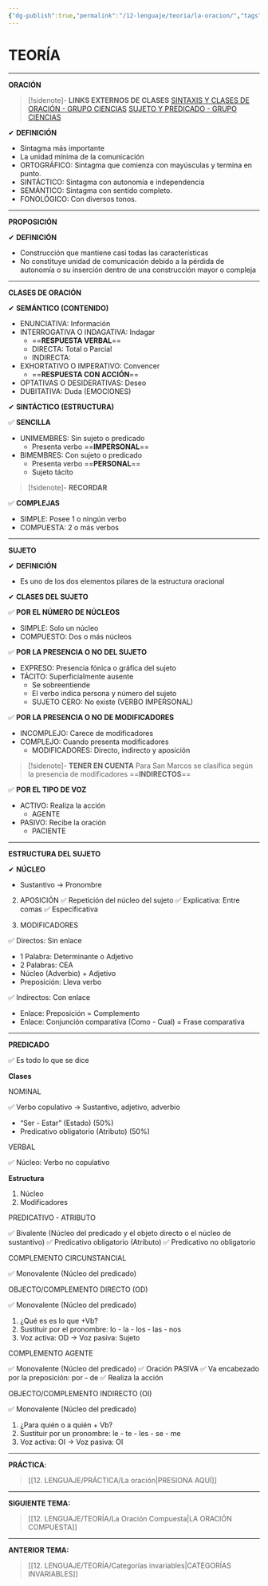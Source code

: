```yaml
---
{"dg-publish":true,"permalink":"/12-lenguaje/teoria/la-oracion/","tags":["Lenguaje","Teoría"]}
---
```


# TEORÍA
---
**ORACIÓN**

>[!sidenote]- **LINKS EXTERNOS DE CLASES** 
>[SINTAXIS Y CLASES DE ORACIÓN - GRUPO CIENCIAS](https://www.youtube.com/watch?v=Dv57mumxGgo) 
>[SUJETO Y PREDICADO - GRUPO CIENCIAS](https://www.youtube.com/watch?v=LdJf4uv9oPE)

✔ **DEFINICIÓN**
- Sintagma más importante
- La unidad mínima de la comunicación
- ORTOGRÁFICO: Sintagma que comienza con mayúsculas y termina en punto.
- SINTÁCTICO: Sintagma con autonomía e independencia 
- SEMÁNTICO: Sintagma con sentido completo.
- FONOLÓGICO: Con diversos tonos. 

---
**PROPOSICIÓN**

✔ **DEFINICIÓN**
- Construcción que mantiene casi todas las características
- No constituye unidad de comunicación debido a la pérdida de autonomía o su inserción dentro de una construcción mayor o compleja 


---
**CLASES DE ORACIÓN**

✔ **SEMÁNTICO (CONTENIDO)**
- ENUNCIATIVA: Información
- INTERROGATIVA O INDAGATIVA: Indagar
	- ==**RESPUESTA VERBAL**== 
	- DIRECTA: Total o Parcial
	- INDIRECTA: 
- EXHORTATIVO O IMPERATIVO: Convencer
	- ==**RESPUESTA CON ACCIÓN**== 
- OPTATIVAS O DESIDERATIVAS: Deseo
- DUBITATIVA: Duda (EMOCIONES)

✔ **SINTÁCTICO (ESTRUCTURA)**

✅ **SENCILLA**
- UNIMEMBRES: Sin sujeto o predicado 
	- Presenta verbo ==**IMPERSONAL**==
- BIMEMBRES: Con sujeto o predicado 
	- Presenta verbo ==**PERSONAL**== 
	- Sujeto tácito

>[!sidenote]- **RECORDAR**

✅ **COMPLEJAS**
- SIMPLE: Posee 1 o ningún verbo
- COMPUESTA: 2 o más verbos

---
**SUJETO**

✔ **DEFINICIÓN**
- Es uno de los dos elementos pilares de la estructura oracional 

✔ **CLASES DEL SUJETO**

✅ **POR EL NÚMERO DE NÚCLEOS**
- SIMPLE: Solo un núcleo
- COMPUESTO: Dos o más núcleos

✅ **POR LA PRESENCIA O NO DEL SUJETO**
- EXPRESO: Presencia fónica o gráfica del sujeto
- TÁCITO: Superficialmente ausente
	- Se sobreentiende 
	- El verbo indica persona y número del sujeto
	- SUJETO CERO: No existe (VERBO IMPERSONAL)

✅ **POR LA PRESENCIA O NO DE MODIFICADORES**
- INCOMPLEJO: Carece de modificadores 
- COMPLEJO: Cuando presenta modificadores
	- MODIFICADORES: Directo, indirecto y aposición

>[!sidenote]- **TENER EN CUENTA**
>Para San Marcos se clasifica según la presencia de modificadores ==**INDIRECTOS**==

✅ **POR EL TIPO DE VOZ**
- ACTIVO: Realiza la acción
	- AGENTE
- PASIVO: Recibe la oración 
	- PACIENTE

---
**ESTRUCTURA DEL SUJETO**

✔ **NÚCLEO**
- Sustantivo → Pronombre

2. APOSICIÓN
✅ Repetición del núcleo del sujeto
✅ Explicativa: Entre comas
✅ Especificativa

3. MODIFICADORES

✅ Directos: Sin enlace
- 1 Palabra: Determinante o Adjetivo
- 2 Palabras: CEA
- Núcleo (Adverbio) + Adjetivo
- Preposición: Lleva verbo

✅ Indirectos: Con enlace
- Enlace: Preposición = Complemento
- Enlace: Conjunción comparativa (Como - Cual) = Frase comparativa

---
**PREDICADO**

✅ Es todo lo que se dice

**Clases**

NOMINAL

✅ Verbo copulativo → Sustantivo, adjetivo, adverbio
- “Ser - Estar” (Estado) (50%)
- Predicativo obligatorio (Atributo) (50%)

VERBAL

✅ Núcleo: Verbo no copulativo

**Estructura**

1. Núcleo
2. Modificadores

PREDICATIVO - ATRIBUTO

✅ Bivalente (Núcleo del predicado y el objeto directo o el núcleo de sustantivo)
✅ Predicativo obligatorio (Atributo)
✅ Predicativo no obligatorio

COMPLEMENTO CIRCUNSTANCIAL

✅ Monovalente (Núcleo del predicado)

OBJECTO/COMPLEMENTO DIRECTO (OD)

✅ Monovalente (Núcleo del predicado)
1. ¿Qué es es lo que +Vb?
2. Sustituir por el pronombre: lo - la - los - las - nos
3. Voz activa: OD → Voz pasiva: Sujeto

COMPLEMENTO AGENTE

✅ Monovalente (Núcleo del predicado)
✅ Oración PASIVA
✅ Va encabezado por la preposición: por - de
✅ Realiza la acción

OBJECTO/COMPLEMENTO INDIRECTO (OI)

✅ Monovalente (Núcleo del predicado)
1. ¿Para quién o a quién + Vb?
2. Sustituir por un pronombre: le - te - les - se - me
3. Voz activa: OI → Voz pasiva: OI

---
**PRÁCTICA**:
>[[12. LENGUAJE/PRÁCTICA/La oración\|PRESIONA AQUÍ]]

---
**SIGUIENTE TEMA:** 
>[[12. LENGUAJE/TEORÍA/La Oración Compuesta\|LA ORACIÓN COMPUESTA]]

---
**ANTERIOR TEMA:** 
>[[12. LENGUAJE/TEORÍA/Categorías invariables\|CATEGORÍAS INVARIABLES]]
